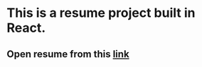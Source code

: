 # This is a resume project built in React.

##  Open resume from this [link](https://cdn.rawgit.com/bhupendraparihar/bhupendraparihar.github.io/ReactFullProject/index.html)